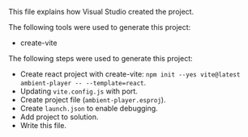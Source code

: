 This file explains how Visual Studio created the project.

The following tools were used to generate this project:
- create-vite

The following steps were used to generate this project:
- Create react project with create-vite: `npm init --yes vite@latest ambient-player -- --template=react`.
- Updating `vite.config.js` with port.
- Create project file (`ambient-player.esproj`).
- Create `launch.json` to enable debugging.
- Add project to solution.
- Write this file.
